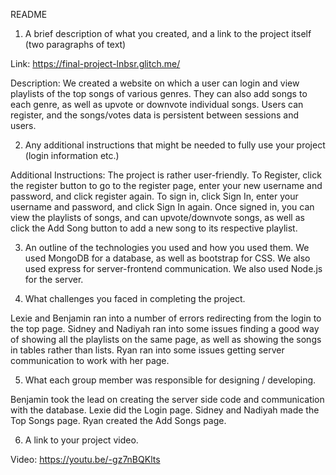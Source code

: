 README

1. A brief description of what you created, and a link to the project itself (two paragraphs of text)
  
  Link: https://final-project-lnbsr.glitch.me/ 
  
  Description: We created a website on which a user can login and view playlists of the top songs of various genres. They can also add songs to each genre, as well as upvote or downvote individual songs. Users can register, and the songs/votes data is persistent between sessions and users.

2. Any additional instructions that might be needed to fully use your project (login information etc.)
  
  Additional Instructions: The project is rather user-friendly. To Register, click the register button to go to the register page, enter your new username and password, and click register again. To sign in, click Sign In, enter your username and password, and click Sign In again. Once signed in, you can view the playlists of songs, and can upvote/downvote songs, as well as click the Add Song button to add a new song to its respective playlist.

3. An outline of the technologies you used and how you used them.
  We used MongoDB for a database, as well as bootstrap for CSS. We also used express for server-frontend communication. We also used Node.js for the server.

4. What challenges you faced in completing the project.

  Lexie and Benjamin ran into a number of errors redirecting from the login to the top page. Sidney and Nadiyah ran into some issues finding a good way of showing all the playlists on the same page, as well as showing the songs in tables rather than lists. Ryan ran into some issues getting server communication to work with her page.

5. What each group member was responsible for designing / developing.
  
  Benjamin took the lead on creating the server side code and communication with the database. Lexie did the Login page. Sidney and Nadiyah made the Top Songs page. Ryan created the Add Songs page.

6. A link to your project video.
  
  Video: https://youtu.be/-gz7nBQKlts
